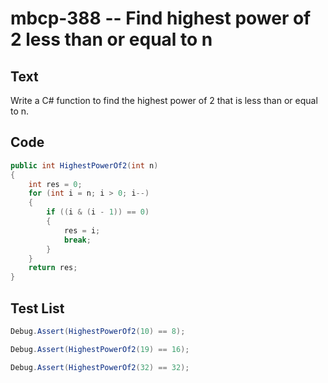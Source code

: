 # mbcp-388 -- Find highest power of 2 less than or equal to n

## Text

Write a C# function to find the highest power of 2 that is less than or equal to n.

## Code

```csharp
public int HighestPowerOf2(int n) 
{ 
    int res = 0; 
    for (int i = n; i > 0; i--) 
    { 
        if ((i & (i - 1)) == 0) 
        { 
            res = i; 
            break; 
        } 
    } 
    return res; 
}
```

## Test List

```csharp
Debug.Assert(HighestPowerOf2(10) == 8);
```

```csharp
Debug.Assert(HighestPowerOf2(19) == 16);
```

```csharp
Debug.Assert(HighestPowerOf2(32) == 32);
```
